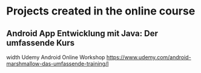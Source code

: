 # Projects created in the online course
## Android App Entwicklung mit Java: Der umfassende Kurs

width Udemy Android Online Workshop
https://www.udemy.com/android-marshmallow-das-umfassende-training/l
